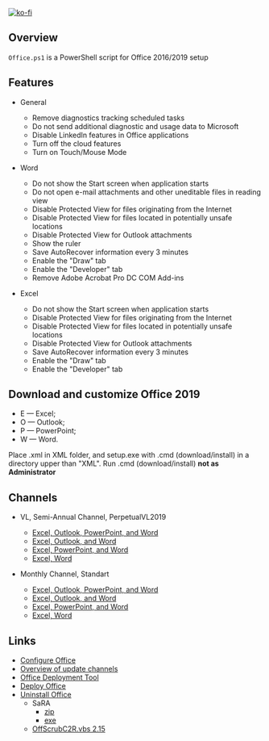 [![ko-fi](https://www.ko-fi.com/img/githubbutton_sm.svg)](https://ko-fi.com/Q5Q51QUJC)

## Overview

`Office.ps1` is a PowerShell script for Office 2016/2019 setup

## Features

* General
  * Remove diagnostics tracking scheduled tasks
  * Do not send additional diagnostic and usage data to Microsoft
  * Disable LinkedIn features in Office applications
  * Turn off the cloud features
  * Turn on Touch/Mouse Mode

* Word
  * Do not show the Start screen when application starts
  * Do not open e-mail attachments and other uneditable files in reading view
  * Disable Protected View for files originating from the Internet
  * Disable Protected View for files located in potentially unsafe locations
  * Disable Protected View for Outlook attachments
  * Show the ruler
  * Save AutoRecover information every 3 minutes
  * Enable the "Draw" tab
  * Enable the "Developer" tab
  * Remove Adobe Acrobat Pro DC COM Add-ins

* Excel
  * Do not show the Start screen when application starts
  * Disable Protected View for files originating from the Internet
  * Disable Protected View for files located in potentially unsafe locations
  * Disable Protected View for Outlook attachments
  * Save AutoRecover information every 3 minutes
  * Enable the "Draw" tab
  * Enable the "Developer" tab

## Download and customize Office 2019

* E — Excel;
* O — Outlook;
* P — PowerPoint;
* W — Word.

Place .xml in XML folder, and setup.exe with .cmd (download/install) in a directory upper than "XML".
Run .cmd (download/install) **not as Administrator**

## Channels

* VL, Semi-Annual Channel, PerpetualVL2019
  * [Excel, Outlook, PowerPoint, and Word](https://github.com/farag2/Office/blob/master/XML/EOPW_VL.xml)
  * [Excel, Outlook, and Word](https://github.com/farag2/Office/blob/master/XML/EOW_VL.xml)
  * [Excel, PowerPoint, and Word](https://github.com/farag2/Office/blob/master/XML/EPW_VL.xml)
  * [Excel, Word](https://github.com/farag2/Office/blob/master/XML/EW_VL.xml)

* Monthly Channel, Standart
  * [Excel, Outlook, PowerPoint, and Word](https://github.com/farag2/Office/blob/master/XML/EOPW.xml)
  * [Excel, Outlook, and Word](https://github.com/farag2/Office/blob/master/XML/EOW.xml)
  * [Excel, PowerPoint, and Word](https://github.com/farag2/Office/blob/master/XML/EPW.xml)
  * [Excel, Word](https://github.com/farag2/Office/blob/master/XML/EW.xml)

## Links

* [Configure Office](https://config.office.com/deploymentsettings)
* [Overview of update channels](https://docs.microsoft.com/ru-ru/DeployOffice/overview-of-update-channels-for-office-365-proplus)
* [Office Deployment Tool](https://www.microsoft.com/en-us/download/details.aspx?id=49117)
* [Deploy Office](https://docs.microsoft.com/en-us/deployoffice/reference-articles-for-deploying-office-365-proplus)
* [Uninstall Office](https://support.microsoft.com/help/4027149)
  * SaRA
    * [zip](https://www.microsoft.com/en-us/download/100607)
    * [exe](https://aka.ms/SaRASetup)
  * [OffScrubC2R.vbs 2.15](https://github.com/farag2/Office/blob/master/Office%20Uninstall)
